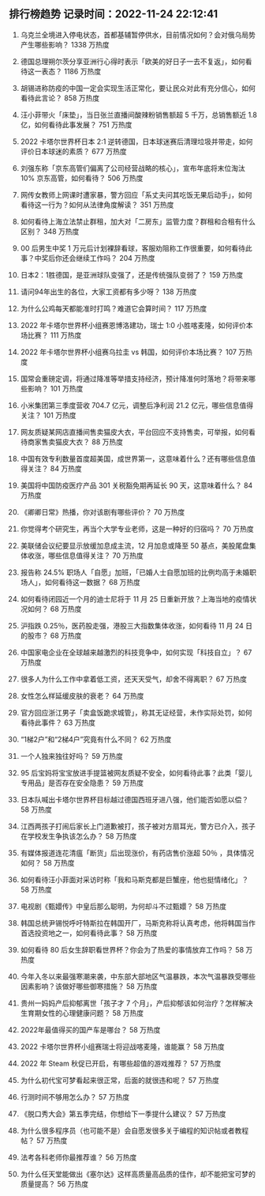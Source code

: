 
## 排行榜趋势 记录时间：2022-11-24 22:12:41
  
  1. 乌克兰全境进入停电状态，首都基辅暂停供水，目前情况如何？会对俄乌局势产生哪些影响？ 1338 万热度
    
  2. 德国总理朔尔茨分享亚洲行心得时表示「欧美的好日子一去不复返」，如何看待这一表态？ 1186 万热度
    
  3. 胡锡进称防疫的中国一定会实现生活正常化，要让民众对此有充分信心，如何看待此言论？ 858 万热度
    
  4. 汪小菲带火「床垫」，当日张兰直播间酸辣粉销售额超 5 千万，总销售额近 1.8 亿，如何看待此事发展？ 751 万热度
    
  5. 2022 卡塔尔世界杯日本 2:1 逆转德国，日本球迷赛后清理垃圾并带走，如何评价日本球迷的素质？ 677 万热度
    
  6. 刘强东称「京东高管们偏离了公司经营战略的核心」，宣布年底将末位淘汰 10% 京东高管，如何看待？ 506 万热度
    
  7. 网传女教师上网课时遭家暴，警方回应「系丈夫问其吃饭无果后动手」，如何看待这一行为？如何从法律角度解读？ 351 万热度
    
  8. 如何看待上海立法禁止群租，加大对「二房东」监管力度？群租和合租有什么区别？ 348 万热度
    
  9. 00 后男生中奖 1 万元后计划裸辞看球，客服劝阻称工作很重要，如何看待此事？中奖后你还会继续工作吗？ 204 万热度
    
  10. 日本2：1胜德国，是亚洲球队变强了，还是传统强队变弱了？ 159 万热度
    
  11. 请问94年出生的各位，大家工资都有多少呀？ 138 万热度
    
  12. 为什么公鸡每天都能准时打鸣？难道它会算时间？ 117 万热度
    
  13. 2022 年卡塔尔世界杯小组赛恩博洛建功，瑞士 1:0 小胜喀麦隆，如何评价本场比赛？ 111 万热度
    
  14. 2022 年卡塔尔世界杯小组赛乌拉圭 vs 韩国，如何评价本场比赛？ 107 万热度
    
  15. 国常会重磅定调，将通过降准等举措支持经济，预计降准何时落地？将带来哪些影响？ 101 万热度
    
  16. 小米集团第三季度营收 704.7 亿元，调整后净利润 21.2 亿元，哪些信息值得关注？ 101 万热度
    
  17. 网友质疑某网店直播间售卖猫皮大衣，平台回应不支持售卖，可举报，如何看待商家售卖猫皮大衣？ 88 万热度
    
  18. 中国有效专利数量首度超美国，成世界第一，这意味着什么？还有哪些信息值得关注？ 84 万热度
    
  19. 美国将中国防疫医疗产品 301 关税豁免期再延长 90 天，这意味着什么？ 84 万热度
    
  20. 《卿卿日常》热播，你对该剧有哪些评价？ 70 万热度
    
  21. 你觉得考个研究生，再当个大学专业老师，这是一种好的归宿吗？ 70 万热度
    
  22. 美联储会议纪要显示放缓加息成主流，12 月加息或降至 50 基点，美股尾盘集体收涨，哪些信息值得关注？ 70 万热度
    
  23. 报告称 24.5% 职场人「自愿」加班，「已婚人士自愿加班的比例均高于未婚职场人」，如何看待这一数据？ 68 万热度
    
  24. 如何看待闭园近一个月的迪士尼将于 11 月 25 日重新开放？上海当地的疫情状况如何？ 68 万热度
    
  25. 沪指跌 0.25％，医药股走强，港股三大指数集体收涨，如何看待 11 月 24 日的股市？ 68 万热度
    
  26. 中国家电企业在全球越来越激烈的科技竞争中，如何实现「科技自立」？ 67 万热度
    
  27. 很多人为什么工作中拿着低工资，还天天受气，却舍不得离职？ 67 万热度
    
  28. 女性怎么样延缓皮肤的衰老？ 64 万热度
    
  29. 官方回应浙江男子「卖盒饭跪求城管」，称其无证经营，未作实际处罚，如何看待此事件？ 63 万热度
    
  30. “1梯2户”和“2梯4户”究竟有什么不同？ 62 万热度
    
  31. 一个人独来独往好吗？ 59 万热度
    
  32. 95 后宝妈将宝宝放进手提篮被网友质疑不安全，如何看待此事？此类「婴儿专用品」是否存在安全隐患？ 59 万热度
    
  33. 日本队喊出卡塔尔世界杯目标越过德国西班牙进八强，他们能否如愿以偿？ 58 万热度
    
  34. 江西两孩子打闹后家长上门道歉被打，孩子被对方扇耳光，警方已介入，孩子在学校发生争执该怎么办？ 58 万热度
    
  35. 有媒体报道连花清瘟「断货」后出现涨价，有药店售价涨超 50％ ，具体情况如何？ 58 万热度
    
  36. 如何看待汪小菲面对采访时称「我和马斯克都是巨蟹座，他也挺情绪化」？ 58 万热度
    
  37. 电视剧《甄嬛传》中皇后那么聪明，为何却斗不过甄嬛？ 58 万热度
    
  38. 韩国总统尹锡悦呼吁特斯拉在韩国开厂，马斯克称将认真考虑，他将韩国当作首选投资地之一，如何看待此事？ 58 万热度
    
  39. 如何看待 80 后女生辞职看世界杯？你会为了热爱的事情放弃工作吗？ 58 万热度
    
  40. 今年入冬以来最强寒潮来袭，中东部大部地区气温暴跌，本次气温暴跌受哪些因素影响？该做好哪些御寒措施？ 58 万热度
    
  41. 贵州一妈妈产后抑郁离世「孩子才 7 个月」，产后抑郁该如何治疗？怎样解决生育期女性的心理健康问题？ 58 万热度
    
  42. 2022年最值得买的国产车是哪台？ 58 万热度
    
  43. 2022 卡塔尔世界杯小组赛瑞士将迎战喀麦隆，谁能赢？ 58 万热度
    
  44. 2022 年 Steam 秋促已开启，有哪些超值的游戏推荐？ 57 万热度
    
  45. 为什么初代宝可梦看起来很正常，后面的就很违和呢？ 57 万热度
    
  46. 行测时间不够用怎么办？ 57 万热度
    
  47. 《脱口秀大会》第五季完结，你想给下一季提什么建议？ 57 万热度
    
  48. 为什么很多程序员（也可能不是）会自愿发很多关于编程的知识帖或者教程帖？ 57 万热度
    
  49. 法考各科老师你最推荐谁？ 56 万热度
    
  50. 为什么任天堂能做出《塞尔达》这样高质量高品质的佳作，却不能把宝可梦的质量提高？ 56 万热度
    